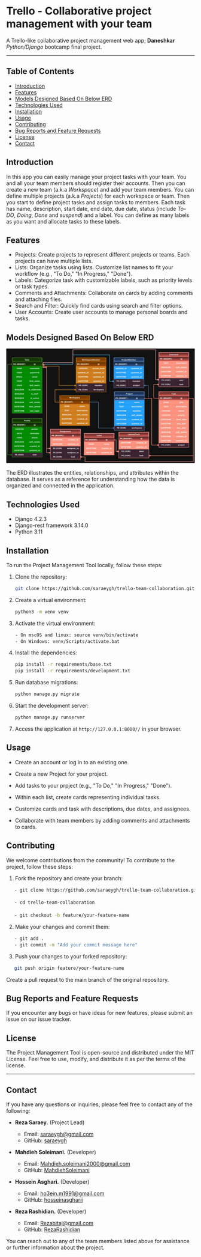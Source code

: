 # Trello - Collaborative project management with your team

A Trello-like collaborative project management web app; **Daneshkar** *Python/Django* bootcamp final project.

***

## Table of Contents

- [Introduction](#introduction)
- [Features](#features)
- [Models Designed Based On Below ERD](#models-designed-based-on-below-erd)
- [Technologies Used](#technologies-used)
- [Installation](#installation)
- [Usage](#usage)
- [Contributing](#contributing)
- [Bug Reports and Feature Requests](#bug-reports-and-feature-requests)
- [License](#license)
- [Contact](#contact)

## Introduction

In this app you can easily manage your project tasks with your team. You and all your team members should register their accounts. Then you can create a new team (a.k.a *Workspace*) and add your team members. You can define multiple projects (a.k.a *Projects*) for each workspace or team. Then you start to define project tasks and assign tasks to members. Each task has name, description, start date, end date, due date, status (include *To-DO*, *Doing*, *Done* and *suspend*) and a label. You can define as many labels as you want and allocate tasks to these labels.

## Features

- Projects: Create projects to represent different projects or teams. Each projects can have multiple lists.
- Lists: Organize tasks using lists. Customize list names to fit your workflow (e.g., "To Do," "In Progress," "Done").
- Labels: Categorize task with customizable labels, such as priority levels or task types.
- Comments and Attachments: Collaborate on cards by adding comments and attaching files.
- Search and Filter: Quickly find cards using search and filter options.
- User Accounts: Create user accounts to manage personal boards and tasks.

## Models Designed Based On Below ERD

![trello-team-collaboration](erd.jpg)

The ERD illustrates the entities, relationships, and attributes within the database. It serves as a reference for understanding how the data is organized and connected in the application.

## Technologies Used

- Django 4.2.3
- Django-rest framework 3.14.0
- Python 3.11


## Installation

To run the Project Management Tool locally, follow these steps:

1. Clone the repository:

   ```bash
   git clone https://github.com/saraeygh/trello-team-collaboration.git
   ```

2. Create a virtual environment:

   ```bash
   python3 -m venv venv
   ```

3. Activate the virtual environment:

   ```bash
   - On mscOS and linux: source venv/bin/activate
   - On Windows: venv/Scripts/activate.bat
   ```

4. Install the dependencies:

   ```bash
   pip install -r requirements/base.txt
   pip install -r requirements/development.txt
   ```

5. Run database migrations:

   ```bash
   python manage.py migrate
   ```

6. Start the development server:

   ```bash
   python manage.py runserver
   ```

7. Access the application at `http://127.0.0.1:8000//` in your browser.

## Usage

- Create an account or log in to an existing one.

- Create a new Project for your project.

- Add tasks to your prpject (e.g., "To Do," "In Progress," "Done").

- Within each list, create cards representing individual tasks.

- Customize cards and task with descriptions, due dates, and assignees.

- Collaborate with team members by adding comments and attachments to cards.

## Contributing

We welcome contributions from the community! To contribute to the project, follow these steps:

1. Fork the repository and create your branch:

 ```bash
    - git clone https://github.com/saraeygh/trello-team-collaboration.git

    - cd trello-team-collaboration

    - git checkout -b feature/your-feature-name 
   ```

2. Make your changes and commit them:

 ```bash
    - git add .
    - git commit -m "Add your commit message here"
   ```

3. Push your changes to your forked repository:

 ```bash
    git push origin feature/your-feature-name
   ```

Create a pull request to the main branch of the original repository.

## Bug Reports and Feature Requests

If you encounter any bugs or have ideas for new features, please submit an issue on our issue tracker.

## License

The Project Management Tool is open-source and distributed under the MIT License. Feel free to use, modify, and distribute it as per the terms of the license.
***

## Contact

If you have any questions or inquiries, please feel free to contact any of the following:

- **Reza Saraey.** (Project Lead)
  - Email: <saraeygh@gmail.com>
  - GitHub: [saraeygh](https://github.com/saraeygh)

- **Mahdieh Soleimani.** (Developer)
  - Email: <Mahdieh.soleimani2000@gmail.com>
  - GitHub: [MahdiehSoleimani](https://github.com/MahdiehSoleimani)

- **Hossein Asghari.** (Developer)
  - Email: <ho3ein.m1991@gmail.com>
  - GitHub: [hosseinasgharii](https://github.com/hosseinasgharii)

- **Reza Rashidian.** (Developer)
  - Email: <Rezabitaj@gmail.com>
  - GitHub: [RezaRashidian](https://github.com/RezaRashidian)  

You can reach out to any of the team members listed above for assistance or further information about the project.
